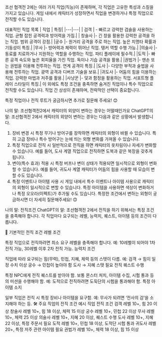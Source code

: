 조선 협객전 2에는 여러 가지 직업(직능)이 존재하며, 각 직업은 고유한 특성과 스킬을 가지고 있습니다. 게임 내에서 캐릭터가 성장하면서 직업을 변경하거나 특정 직업으로 전직할 수도 있습니다.

대표적인 직업 목록
| 직업 | 특징|
|---|---|
| 검객   | - 빠르고 강력한 검술을 사용하는 직업. 균형 잡힌 공격력과 방어력을 가짐.|
| 창술사 |- 긴 창을 활용한 강력한 공격을 하는 직업. 범위 공격이 강점.|
|궁수    |- 원거리 공격을 주로 하는 직업. 높은 치명타 확률과 기동성이 특징.|
|무사    |- 방어력과 체력이 뛰어난 직업. 탱커 역할 수행 가능.|
|의술사  |- 동료를 치료하거나 지원하는 역할을 수행하는 직업. 파티 플레이에 필수적.|
|도적    |- 빠른 공격 속도와 높은 회피율을 가진 직업. 독이나 기습 공격을 활용.|
|권법가  |- 맨손 또는 권법을 이용해 전투하는 직업. 연계 공격이 특징.|
|도사    |- 다양한 부적과 술법을 사용해 전투하는 직업. 광역 공격과 디버프 기술을 보유.|
|귀도사  |- 어둠의 힘을 이용하는 직업. 강력한 마법과 저주를 활용.|
|사냥꾼  |- 덫과 함정을 활용하는 직업. 서포트형 플레이 스타일이 특징.|
이 외에도 특정 조건을 충족하면 숨겨진 직업이나 특수 직업으로 전직할 수도 있습니다. 직업 간 상성이 존재하며, 전략적인 선택이 중요합니다.

특정 직업이나 전직 루트가 궁금하시면 추가로 질문해 주세요! 😊







나의 말:
조선협객전2에서 캐릭터의 외양이 변하는 경우는 어떨때인가요
ChatGPT의 말:
조선협객전 2에서 캐릭터의 외양이 변하는 경우는 다음과 같은 상황에서 발생합니다.

1. 장비 변경 시
특정 무기나 방어구를 장착하면 캐릭터의 외형이 바뀔 수 있습니다.
특히 고급 장비나 특수 방어구는 눈에 띄는 외형 변화를 가져올 수 있습니다.
2. 특정 직업으로 전직 시
일반적으로 전직을 하면 캐릭터의 옷차림이나 자세가 변화할 수 있습니다.
예를 들어, 도사 계열 직업으로 전직하면 도복과 같은 복장을 갖추게 됩니다.
3. 변이(특수 효과) 적용 시
특정 버프나 변이 상태가 적용되면 일시적으로 외형이 변화할 수 있습니다.
예를 들어, 귀도사 계열 캐릭터가 어둠의 힘을 사용할 때 모습이 변할 수도 있습니다.
4. 특정 이벤트나 아이템 사용 시
게임 내에서 특수 이벤트나 아이템 사용으로 캐릭터의 외형이 일시적으로 변할 수 있습니다.
특정 아이템을 사용하면 색상이 변화하거나 특정 오오라(이펙트)가 추가될 수도 있습니다.
특정한 조건에서 변하는 외형이 궁금하시면 더 자세히 질문해주세요! 😊







나의 말:
전직조건
ChatGPT의 말:
조선협객전 2에서 전직을 하기 위해서는 특정 조건을 충족해야 합니다. 각 직업마다 요구되는 레벨, 능력치, 퀘스트, 아이템 등의 조건이 다릅니다.

📌 기본적인 전직 조건
레벨 조건

특정 직업으로 전직하려면 최소 요구 레벨을 충족해야 합니다.
예: 10레벨이 되어야 1차 전직 가능, 30레벨 이후 2차 전직 가능.
능력치 조건

직업에 따라 요구되는 힘(무력), 민첩, 지혜, 체력 등의 스탯이 다름.
예:
검객 → 힘이 일정 수치 이상
궁수 → 민첩이 높아야 함
도사 → 지혜 스탯 필요
전직 퀘스트 수행

특정 NPC에게 전직 퀘스트를 받아야 함.
보통 몬스터 처치, 아이템 수집, 시험 통과 등의 미션을 수행해야 함.
예: 도적으로 전직하려면 도둑단의 시험을 통과해야 함.
특정 아이템 소지

일부 직업은 전직 시 특정 장비나 아이템을 요구함.
예: 무사가 되려면 ‘전사의 검’을 소지해야 하는 등.
🛠 주요 직업의 전직 조건 예시
직업	전직 조건
검객	레벨 10+, 힘 20 이상
창술사	레벨 10+, 힘 18 이상, 체력 15 이상
궁수	레벨 10+, 민첩 22 이상
무사	레벨 10+, 체력 25 이상
의술사	레벨 10+, 지혜 20 이상, 퀘스트 수행
도사	레벨 10+, 지혜 22 이상, 특정 주문서 필요
도적	레벨 10+, 민첩 18 이상, 도적단 시험 통과
귀도사	레벨 20+, 특정 저주 관련 아이템 필요
권법가	레벨 10+, 체력 18 이상, 힘 15 이상
